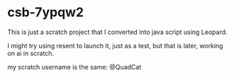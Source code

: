 # csb-7ypqw2

This is just a scratch project that I converted into java script using Leopard.

I might try using resent to launch it, just as a test, but that is later, working on ai in scratch.

my scratch username is the same: @QuadCat
